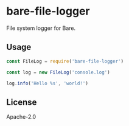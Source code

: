 # bare-file-logger

File system logger for Bare.

## Usage

```js
const FileLog = require('bare-file-logger')

const log = new FileLog('console.log')

log.info('Hello %s', 'world!')
```

## License

Apache-2.0

